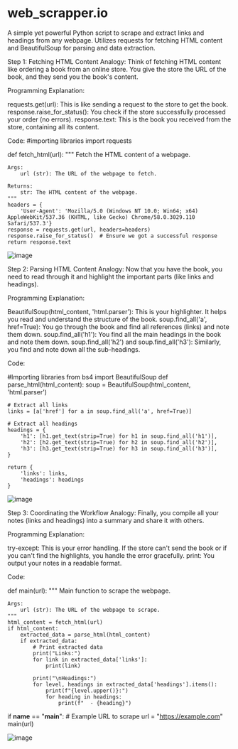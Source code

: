 # web_scrapper.io
A simple yet powerful Python script to scrape and extract links and headings from any webpage. Utilizes requests for fetching HTML content and BeautifulSoup for parsing and data extraction.

Step 1: Fetching HTML Content
Analogy: Think of fetching HTML content like ordering a book from an online store. You give the store the URL of the book, and they send you the book's content.

Programming Explanation:

requests.get(url): This is like sending a request to the store to get the book.
response.raise_for_status(): You check if the store successfully processed your order (no errors).
response.text: This is the book you received from the store, containing all its content.

Code:
#importing libraries
import requests

def fetch_html(url):
    """
    Fetch the HTML content of a webpage.

    Args:
        url (str): The URL of the webpage to fetch.

    Returns:
        str: The HTML content of the webpage.
    """
    headers = {
        'User-Agent': 'Mozilla/5.0 (Windows NT 10.0; Win64; x64) AppleWebKit/537.36 (KHTML, like Gecko) Chrome/58.0.3029.110 Safari/537.3'}
    response = requests.get(url, headers=headers)
    response.raise_for_status()  # Ensure we got a successful response
    return response.text

![image](https://github.com/Jashanpreet1234/web_scrapper.io/assets/105735825/8ce8d47a-46ca-4aae-b986-cd34d8caa968)

Step 2: Parsing HTML Content
Analogy: Now that you have the book, you need to read through it and highlight the important parts (like links and headings).

Programming Explanation:

BeautifulSoup(html_content, 'html.parser'): This is your highlighter. It helps you read and understand the structure of the book.
soup.find_all('a', href=True): You go through the book and find all references (links) and note them down.
soup.find_all('h1'): You find all the main headings in the book and note them down.
soup.find_all('h2') and soup.find_all('h3'): Similarly, you find and note down all the sub-headings.

Code: 

#Importing libraries
from bs4 import BeautifulSoup
def parse_html(html_content):
    soup = BeautifulSoup(html_content, 'html.parser')

    # Extract all links
    links = [a['href'] for a in soup.find_all('a', href=True)]

    # Extract all headings
    headings = {
        'h1': [h1.get_text(strip=True) for h1 in soup.find_all('h1')],
        'h2': [h2.get_text(strip=True) for h2 in soup.find_all('h2')],
        'h3': [h3.get_text(strip=True) for h3 in soup.find_all('h3')],
    }

    return {
        'links': links,
        'headings': headings
    }
![image](https://github.com/Jashanpreet1234/web_scrapper.io/assets/105735825/a4a9024b-f4c2-4913-853c-2035581f2a63)

Step 3: Coordinating the Workflow
Analogy: Finally, you compile all your notes (links and headings) into a summary and share it with others.

Programming Explanation:

try-except: This is your error handling. If the store can't send the book or if you can't find the highlights, you handle the error gracefully.
print: You output your notes in a readable format.

Code: 


def main(url):
    """
    Main function to scrape the webpage.
    
    Args:
        url (str): The URL of the webpage to scrape.
    """
    html_content = fetch_html(url)
    if html_content:
        extracted_data = parse_html(html_content)
        if extracted_data:
            # Print extracted data
            print("Links:")
            for link in extracted_data['links']:
                print(link)

            print("\nHeadings:")
            for level, headings in extracted_data['headings'].items():
                print(f"{level.upper()}:")
                for heading in headings:
                    print(f"  - {heading}")

if __name__ == "__main__":
    # Example URL to scrape
    url = "https://example.com"
    main(url)

![image](https://github.com/Jashanpreet1234/web_scrapper.io/assets/105735825/ac687115-157d-416e-824c-5a9f00186433)

